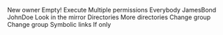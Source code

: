 New owner
Empty!
Execute
Multiple permissions
Everybody
JamesBond
JohnDoe
 Look in the mirror
Directories
More directories
Change group
Change group
Symbolic links
If only
